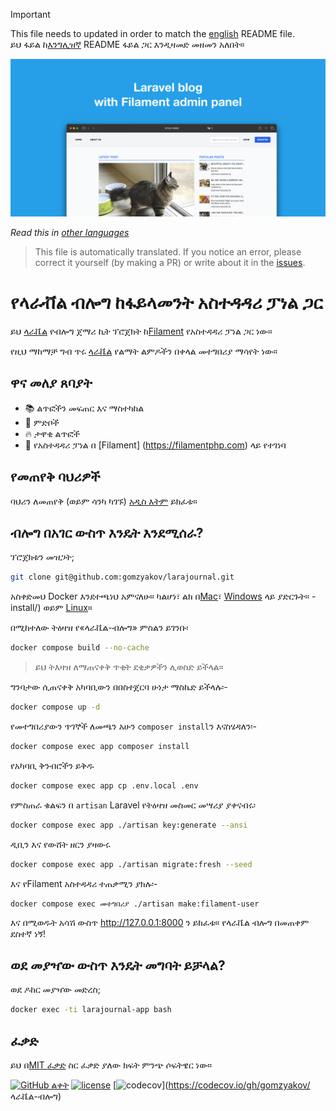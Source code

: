 >[!IMPORTANT]
>This file needs to updated in order to match the [english](/README.md) README file.  
>ይህ ፋይል ከ[እንግሊዝኛ](/README.md) README ፋይል ጋር እንዲዛመድ መዘመን አለበት።

![ላራቬል ብሎግ ከፋላመንት አስተዳዳሪ ፓነል ጋር](../docs/social-preview-en.png)

_Read this in [other languages](./Translations.md)_

>This file is automatically translated. If you notice an error, please correct it yourself (by making a PR) or write about it in the [issues](https://github.com/gomzyakov/larajournal/issues).

# የላራቭል ብሎግ ከፋይላመንት አስተዳዳሪ ፓነል ጋር

ይህ [ላራቬል](https://laravel.com) የብሎግ ጀማሪ ኪት ፕሮጀክት ከ[Filament](https://filamentphp.com) የአስተዳዳሪ ፓነል ጋር ነው።

የዚህ ማከማቻ ግብ ጥሩ [ላራቬል](https://laravel.com) የልማት ልምዶችን በቀላል መተግበሪያ ማሳየት ነው።

## ዋና መለያ ጸባያት

- 📚 ልጥፎችን መፍጠር እና ማስተካከል
- 🥑 ምድቦች
- 🔥 ታዋቂ ልጥፎች
- 🎉 የአስተዳዳሪ ፓነል በ [Filament] (https://filamentphp.com) ላይ የተገነባ

## የመጠየቅ ባህሪዎች

ባህሪን ለመጠየቅ (ወይም ሳንካ ካገኙ) [አዲስ እትም](https://github.com/gomzyakov/larajournal/issues/new) ይክፈቱ።

## ብሎግ በአገር ውስጥ እንዴት እንደሚሰራ?

ፕሮጀክቱን መዝጋት;

```bash
git clone git@github.com:gomzyakov/larajournal.git
```

አስቀድመህ Docker እንደተጫነህ አምናለሁ። ካልሆነ፣ ልክ በ[Mac](https://docs.docker.com/desktop/install/mac-install/)፣ [Windows](https://docs.docker.com/desktop/install/windows) ላይ ያድርጉት። -install/) ወይም [Linux](https://docs.docker.com/desktop/install/linux-install/)።

በሚከተለው ትዕዛዝ የ«ላራቬል-ብሎግ» ምስልን ይገንቡ፡

```bash
docker compose build --no-cache
```

> ይህ ትእዛዝ ለማጠናቀቅ ጥቂት ደቂቃዎችን ሊወስድ ይችላል።

ግንባታው ሲጠናቀቅ አካባቢውን በበስተጀርባ ሁነታ ማስኬድ ይችላሉ፡-

```bash
docker compose up -d
```

የመተግበሪያውን ጥገኞች ለመጫን አሁን `composer install`ን እናስሄዳለን፡-

```bash
docker compose exec app composer install
```

የአካባቢ ቅንብሮችን ይቅዱ

```bash
docker compose exec app cp .env.local .env
```

የምስጠራ ቁልፍን በ `artisan` Laravel የትዕዛዝ መስመር መሣሪያ ያቀናብሩ፡

```bash
docker compose exec app ./artisan key:generate --ansi
```

ዲቢን እና የውሸት ዘርን ያዛውሩ

```bash
docker compose exec app ./artisan migrate:fresh --seed
```

እና የFilament አስተዳዳሪ ተጠቃሚን ያክሉ፡-

```ባሽ
docker compose exec መተግበሪያ ./artisan make:filament-user
```

እና በሚወዱት አሳሽ ውስጥ http://127.0.0.1:8000 ን ይክፈቱ። የላራቬል ብሎግ በመጠቀም ደስተኛ ነኝ!

## ወደ መያዣው ውስጥ እንዴት መግባት ይቻላል?

ወደ ዶከር መያዣው መድረስ;

```bash
docker exec -ti larajournal-app bash
```

## ፈቃድ

ይህ በ[MIT ፈቃድ](https://github.com/gomzyakov/php-code-style/blob/main/LICENSE) ስር ፈቃድ ያለው ክፍት ምንጭ ሶፍትዌር ነው።


[![GitHub ልቀት](https://img.shields.io/github/release/gomzyakov/larajournal.svg)](https://github.com/gomzyakov/larajournal/releases/latest)
[![license](https://img.shields.io/badge/License-MIT-green.svg)](https://github.com/gomzyakov/larajournal/blob/development/LICENSE)
[![codecov](https://codecov.io/gh/gomzyakov/larajournal/branch/main/graph/badge.svg?token=4CYTVMVUYV)](https://codecov.io/gh/gomzyakov/ ላራቬል-ብሎግ)
